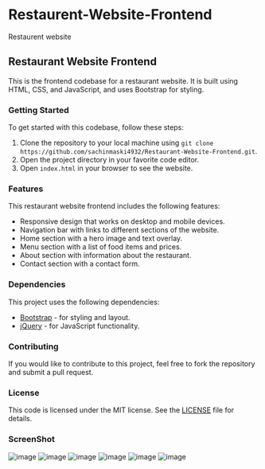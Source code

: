 # Restaurent-Website-Frontend
Restaurent website



## Restaurant Website Frontend

This is the frontend codebase for a restaurant website. It is built using HTML, CSS, and JavaScript, and uses Bootstrap for styling.

### Getting Started

To get started with this codebase, follow these steps:

1. Clone the repository to your local machine using `git clone https://github.com/sachinmaski4932/Restaurant-Website-Frontend.git`.
2. Open the project directory in your favorite code editor.
3. Open `index.html` in your browser to see the website.

### Features

This restaurant website frontend includes the following features:

- Responsive design that works on desktop and mobile devices.
- Navigation bar with links to different sections of the website.
- Home section with a hero image and text overlay.
- Menu section with a list of food items and prices.
- About section with information about the restaurant.
- Contact section with a contact form.

### Dependencies

This project uses the following dependencies:

- [Bootstrap](https://getbootstrap.com/) - for styling and layout.
- [jQuery](https://jquery.com/) - for JavaScript functionality.

### Contributing

If you would like to contribute to this project, feel free to fork the repository and submit a pull request.

### License

This code is licensed under the MIT license. See the [LICENSE](LICENSE) file for details.

### ScreenShot

![image](https://user-images.githubusercontent.com/112940168/235366238-639cafbb-03e0-449f-94f0-b79a79465a70.png)
![image](https://user-images.githubusercontent.com/112940168/235366247-487e1278-6e53-40f4-aac8-361b1f52e72f.png)
![image](https://user-images.githubusercontent.com/112940168/235366281-6bfe6342-9b6b-45b6-b872-5da38bf8c844.png)
![image](https://user-images.githubusercontent.com/112940168/235366285-fa532708-3a87-48a1-9c8d-73b2dde45f4b.png)
![image](https://user-images.githubusercontent.com/112940168/235366298-1a23df2f-b86d-4ef7-ab2d-9cb358212fe3.png)
![image](https://user-images.githubusercontent.com/112940168/235366306-a1ba8369-9081-420b-8039-f09534558dee.png)
